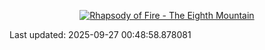 <!-- lastfm -->
<p align="center"><a href="https://www.last.fm/music/Rhapsody+of+Fire/The+Eighth+Mountain"><img src="https://lastfm.freetls.fastly.net/i/u/64s/575bcb9ae01dbbe29c9069a006893870.jpg" title="Rhapsody of Fire - The Eighth Mountain"></a> </p>

<!--START_SECTION:last-updated-->
Last updated: 2025-09-27 00:48:58.878081
<!--END_SECTION:last-updated-->
